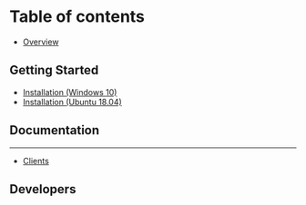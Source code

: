 # Table of contents

* [Overview](README.md)

## Getting Started

* [Installation \(Windows 10\)](getting-started/installation.md)
* [Installation \(Ubuntu 18.04\)](getting-started/installation-ubuntu-18.04.md)

## Documentation

---

* [Clients](clients.md)

## Developers

